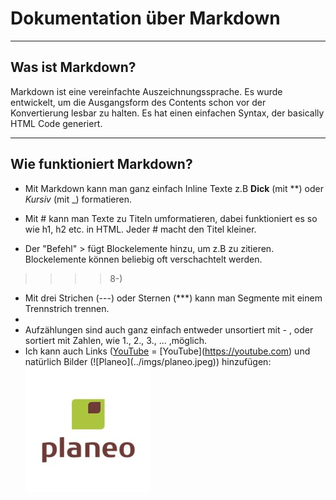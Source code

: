 # Dokumentation über Markdown

- - -

## Was ist Markdown?

Markdown ist eine vereinfachte Auszeichnungssprache.
Es wurde entwickelt, um die Ausgangsform des Contents schon
vor der Konvertierung lesbar zu halten.
Es hat einen einfachen Syntax, der basically HTML Code generiert.

- - -

## Wie funktioniert Markdown?

- Mit Markdown kann man ganz einfach Inline Texte z.B **Dick** (mit **) oder _Kursiv_ (mit _) formatieren.

- Mit # kann man Texte zu Titeln umformatieren, dabei funktioniert es so wie h1, h2 etc.
  in HTML. Jeder # macht den Titel kleiner.

- Der "Befehl" > fügt Blockelemente hinzu, um z.B zu zitieren.
  Blockelemente können beliebig oft verschachtelt werden.

> > > > 8-)
>

- Mit drei Strichen (---) oder Sternen (***) kann man Segmente mit einem
  Trennstrich trennen.
-
- Aufzählungen sind auch ganz einfach entweder unsortiert mit - ,
  oder sortiert mit Zahlen, wie 1., 2., 3., ... ,möglich.
- Ich kann auch Links ([YouTube](https://youtube.com) = [YouTube]\(https://youtube.com)
  und\
  natürlich Bilder (![Planeo]\(../imgs/planeo.jpeg)) hinzufügen:\
  ![Planeo](../imgs/planeo.jpeg)